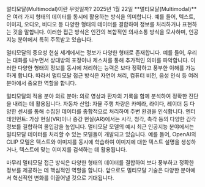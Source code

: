 멀티모달(Multimodal)이란 무엇일까?
2025년 1월 22일
**멀티모달(Multimodal)**은 여러 가지 형태의 데이터를 동시에 활용하는 방식을 의미합니다. 예를 들어, 텍스트, 이미지, 오디오, 비디오 등 다양한 형태의 데이터를 결합하여 정보를 처리하거나 표현하는 것을 말합니다. 이러한 접근 방식은 인간의 복합적인 의사소통 방식을 모사하며, 인공지능 분야에서 특히 주목받고 있습니다.

멀티모달의 중요성
현실 세계에서는 정보가 다양한 형태로 존재합니다. 예를 들어, 우리는 대화를 나누면서 상대방의 표정이나 제스처를 통해 추가적인 의미를 파악합니다. 이러한 다양한 형태의 정보를 동시에 처리하는 능력은 보다 정확하고 풍부한 이해를 가능하게 합니다. 따라서 멀티모달 접근 방식은 자연어 처리, 컴퓨터 비전, 음성 인식 등 여러 분야에서 중요한 역할을 합니다.

멀티모달의 적용 분야
의료 분야: 의료 영상과 환자의 기록을 함께 분석하여 정확한 진단을 내리는 데 활용됩니다.
자동차 산업: 자율 주행 차량은 카메라, 라이다, 레이더 등 다양한 센서를 통해 수집된 데이터를 종합적으로 처리하여 주변 환경을 인식합니다.
엔터테인먼트: 가상 현실(VR)이나 증강 현실(AR)에서는 시각, 청각, 촉각 등의 다양한 감각 정보를 결합하여 몰입감을 높입니다.
멀티모달 모델의 예시
최근 인공지능 분야에서는 멀티모달 데이터를 처리할 수 있는 모델들이 개발되고 있습니다. 예를 들어, OpenAI의 CLIP 모델은 텍스트와 이미지를 동시에 학습하여 이미지에 대한 텍스트 설명을 생성하거나, 텍스트에 맞는 이미지를 검색하는 데 활용됩니다.

마무리
멀티모달 접근 방식은 다양한 형태의 데이터를 결합하여 보다 풍부하고 정확한 정보를 제공하는 데 핵심적인 역할을 합니다. 앞으로도 멀티모달 기술은 다양한 분야에서 혁신적인 변화를 이끌어낼 것으로 기대됩니다.